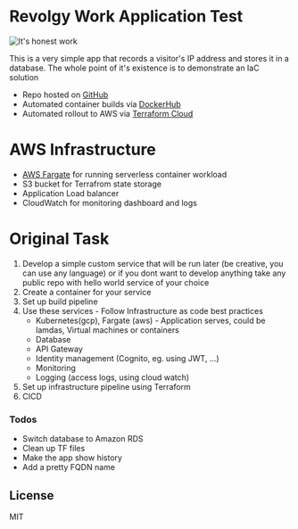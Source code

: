 # Revolgy Work Application Test

![It's honest work](https://i.redd.it/jqpuqv2uzag21.png)

This is a very simple app that records a visitor's IP address and stores it in a database. The whole point of it's existence is to demonstrate an IaC solution 

  - Repo hosted on [GitHub](https://github.com/aleksgain)
  - Automated container builds via [DockerHub](https://hub.docker.com/r/aleksgain/revolgy-test)
  - Automated rollout to AWS via [Terraform Cloud](https://app.terraform.ioapp)

# AWS Infrastructure

  - [AWS Fargate](https://aws.amazon.com/fargate) for running serverless container workload
  - S3 bucket for Terrafrom state storage
  - Application Load balancer
  - CloudWatch for monitoring dashboard and logs

# Original Task

1. Develop a simple custom service that will be run later (be creative, you can use any language) or if you dont want to develop anything take any public repo with hello world service of your choice
2. Create a container for your service
3. Set up build pipeline
4. Use these services - Follow Infrastructure as code best practices
    - Kubernetes(gcp), Fargate (aws) - Application serves, could be lamdas, Virtual machines or containers
    - Database
    - API Gateway
    - Identity management (Cognito, eg. using JWT, ...)
    - Monitoring
    - Logging (access logs, using cloud watch)
5. Set up infrastructure pipeline using Terraform
6. CICD


### Todos

 - Switch database to Amazon RDS
 - Clean up TF files
 - Make the app show history
 - Add a pretty FQDN name

License
----

MIT

